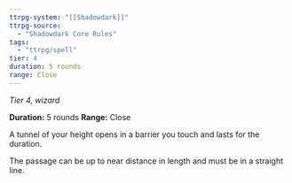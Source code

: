 ```yaml
---
ttrpg-system: "[[Shadowdark]]"
ttrpg-source: 
  - "Shadowdark Core Rules"
tags:
  - "ttrpg/spell"
tier: 4
duration: 5 rounds
range: Close
---
```

*Tier 4, wizard*

**Duration:** 5 rounds
**Range:** Close

A tunnel of your height opens in a barrier you touch and lasts for the duration.

The passage can be up to near distance in length and must be in a straight line.


